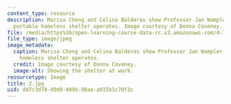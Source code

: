 ```yaml
---
content_type: resource
description: Marisa Cheng and Celina Balderas show Professor Jan Wampler how their
  portable homeless shelter operates. Image courtesy of Donna Coveney.
file: /media/https%3A/open-learning-course-data-rc.s3.amazonaws.com/4-125b-architecture-studio-building-in-landscapes-fall-2005/dd7c3d78d9d0409b98aaa015b1c70f3c_2.jpg
file_type: image/jpeg
image_metadata:
  caption: Marisa Cheng and Celina Balderas show Professor Jan Wampler how their portable
    homeless shelter operates.
  credit: Image courtesy of Donna Coveney.
  image-alt: Showing the shelter at work.
resourcetype: Image
title: 2.jpg
uid: dd7c3d78-d9d0-409b-98aa-a015b1c70f3c
---
```

